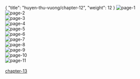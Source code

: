 { "title": "huyen-thu-vuong/chapter-12", "weight": 12 }
<img src="huyen-thu-vuong_0012_01-464f3bdd8f980a300728c033ed32ae87.webp" alt="page-1" origin="https://3.bp.blogspot.com/-Ir0uL55_peY/VyQ_TWEqMlI/AAAAAAAGsjY/vH2-r4nIuQ0/s0/Huyen-Thu-Vuong-Chapter-12-P-2.jpg"><br/>
<img src="huyen-thu-vuong_0012_02-c9a56aad490156228f932ae0e0ef0450.webp" alt="page-2" origin="https://3.bp.blogspot.com/-kXoGEGTMWsQ/VyQ_UtVSaVI/AAAAAAAGsjc/4BuBB7pKNKU/s0/Huyen-Thu-Vuong-Chapter-12-P-3.jpg"><br/>
<img src="huyen-thu-vuong_0012_03-f460a45f3e678cd2d4ddb4fa3a2ae298.webp" alt="page-3" origin="https://3.bp.blogspot.com/-Z_79v5Nkhfc/VyQ_Vt4F-aI/AAAAAAAGsjg/fNyP_l2HfCI/s0/Huyen-Thu-Vuong-Chapter-12-P-4.jpg"><br/>
<img src="huyen-thu-vuong_0012_04-edd7939aeddeb7c81fe02fb27686f73b.webp" alt="page-4" origin="https://3.bp.blogspot.com/-2Zw2W3ERU2Y/VyQ_Wtkx8iI/AAAAAAAGsjk/s1keDQJKIg4/s0/Huyen-Thu-Vuong-Chapter-12-P-5.jpg"><br/>
<img src="huyen-thu-vuong_0012_05-9805cd2e4aa5a98279ecc695c418999b.webp" alt="page-5" origin="https://3.bp.blogspot.com/-chBjMC_hu1o/VyQ_X0KrL_I/AAAAAAAGsjo/0KDejSNAhFc/s0/Huyen-Thu-Vuong-Chapter-12-P-6.jpg"><br/>
<img src="huyen-thu-vuong_0012_06-4b45b3c78ed68973240aba28a53fbcc1.webp" alt="page-6" origin="https://3.bp.blogspot.com/-FB7uFKwPwZM/VyQ_ZKVho0I/AAAAAAAGsjs/WTuDeqLJi28/s0/Huyen-Thu-Vuong-Chapter-12-P-7.jpg"><br/>
<img src="huyen-thu-vuong_0012_07-602133e346b236f701ccab9708ffc935.webp" alt="page-7" origin="https://3.bp.blogspot.com/-gn26CepADzE/VyQ_anBHvOI/AAAAAAAGsjw/M_IvqgiFiCw/s0/Huyen-Thu-Vuong-Chapter-12-P-8.jpg"><br/>
<img src="huyen-thu-vuong_0012_08-1026da7694851fd513142ccdd03e4476.webp" alt="page-8" origin="https://3.bp.blogspot.com/-3c6DFXmMT1A/VyQ_b-mE4GI/AAAAAAAGsj0/Qz9XMw0xjUg/s0/Huyen-Thu-Vuong-Chapter-12-P-9.jpg"><br/>
<img src="huyen-thu-vuong_0012_09-2267f566f77f81c74a6c3bcd6526a2eb.webp" alt="page-9" origin="https://3.bp.blogspot.com/-k0nDrwRsJjk/VyQ_dCB_5zI/AAAAAAAGsj4/B3BT0PeOBt4/s0/Huyen-Thu-Vuong-Chapter-12-P-10.jpg"><br/>
<img src="huyen-thu-vuong_0012_10-6157396e2a0ab6478094dcf748319fd4.webp" alt="page-10" origin="https://3.bp.blogspot.com/-sm_0ZKwDqiw/VyQ_eWo1SeI/AAAAAAAGsj8/YjfZSzrBvZM/s0/Huyen-Thu-Vuong-Chapter-12-P-11.jpg"><br/>
<img src="huyen-thu-vuong_0012_11-800x1138-fdbd237cf62ae55842d8829bb3a72333.webp" alt="page-11" origin="https://3.bp.blogspot.com/-wJBjieLtKqg/VyQ_flHiqqI/AAAAAAAGskA/D6itNm-PpuY/s0/Huyen-Thu-Vuong-Chapter-12-P-12.jpg"><br/>
<br/><a class="nextchap" href="/huyen-thu-vuong/chapter-13">chapter-13</a>
